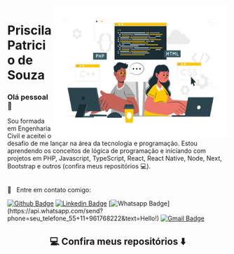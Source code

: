 <img align="right" width="400" height="300" src="./programadores.jpg">

# Priscila Patricio de Souza

### Olá pessoal 👋

Sou formada em Engenharia Civil e aceitei o desafio de me lançar na área da tecnologia e programação. Estou aprendendo os conceitos de lógica de programação e iniciando com projetos em PHP, Javascript, TypeScript, React, React Native, Node, Next, Bootstrap e outros (confira meus repositórios 💻). 
 
 <br/> :email: &nbsp; Entre em contato comigo: 
 
 [![Github Badge](https://img.shields.io/badge/-Github-000?style=flat-square&logo=Github&logoColor=white&link=https://github.com/priscilapatricio)](https://github.com/priscilapatricio)
[![Linkedin Badge](https://img.shields.io/badge/-LinkedIn-blue?style=flat-square&logo=Linkedin&logoColor=white&link=https:https://www.linkedin.com/in/priscilapatricio/)](https://www.linkedin.com/in/priscilapatricio/)
[![Whatsapp Badge](https://img.shields.io/badge/-Whatsapp-4CA143?style=flat-square&labelColor=4CA143&logo=whatsapp&logoColor=white&link=https://api.whatsapp.com/send?phone=seu_telefone_55+11+961768222&text=Hello!)](https://api.whatsapp.com/send?phone=seu_telefone_55+11+961768222&text=Hello!)
[![Gmail Badge](https://img.shields.io/badge/-Gmail-c14438?style=flat-square&logo=Gmail&logoColor=white&link=mailto:priscilapatricio2@gmail.com)](mailto:priscilapatricio2@gmail.com)

<h2  align="center">💻 Confira meus repositórios ⬇️ </h2>